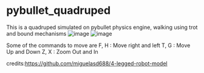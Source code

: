 # pybullet_quadruped
This is a quadruped simulated on pybullet physics engine, walking using trot and bound mechanisms
![image](https://user-images.githubusercontent.com/42448031/116126674-8dff3880-a6e4-11eb-8db4-6514560cd462.png)
![image](https://user-images.githubusercontent.com/42448031/116126947-de769600-a6e4-11eb-9721-6cc1cfb5d5f5.png)

Some of the commands to move are 
F, H : Move right and left
T, G : Move Up and Down
Z, X : Zoom Out and In

credits:https://github.com/miguelasd688/4-legged-robot-model
